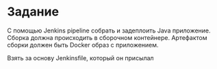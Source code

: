 # Задание

С помощью Jenkins pipeline собрать и задеплоить Java приложение. Сборка должна происходить в сборочном контейнере.
Артефактом сборки должен быть Docker образ с приложением.

Взять за основу Jenkinsfile, который он присылал